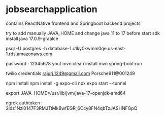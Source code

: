 # jobsearchapplication
contains ReactNative frontend and Springboot backend projects


try to add manually JAVA_HOME and change java 11 to 17 before start
sdk install java 17.0.9-graalce



psql -U postgres -h database-1.c1ky0kwmm0qe.us-east-1.rds.amazonaws.com
                     
password : 12345678
yout
mvn clean install
mvn spring-boot:run


twilio credentials
rajurj.1249@gmail.com
Porsche911@001249


npm install
npm install -g expo-cli
npx expo start --tunnel


export JAVA_HOME=/usr/lib/jvm/java-17-openjdk-amd64


ngrok authtoken : 
2idz1Nzl0147F3RMJTtMkBwfEGR_6Ccy8FN4qbTzJASHNFGpQ
